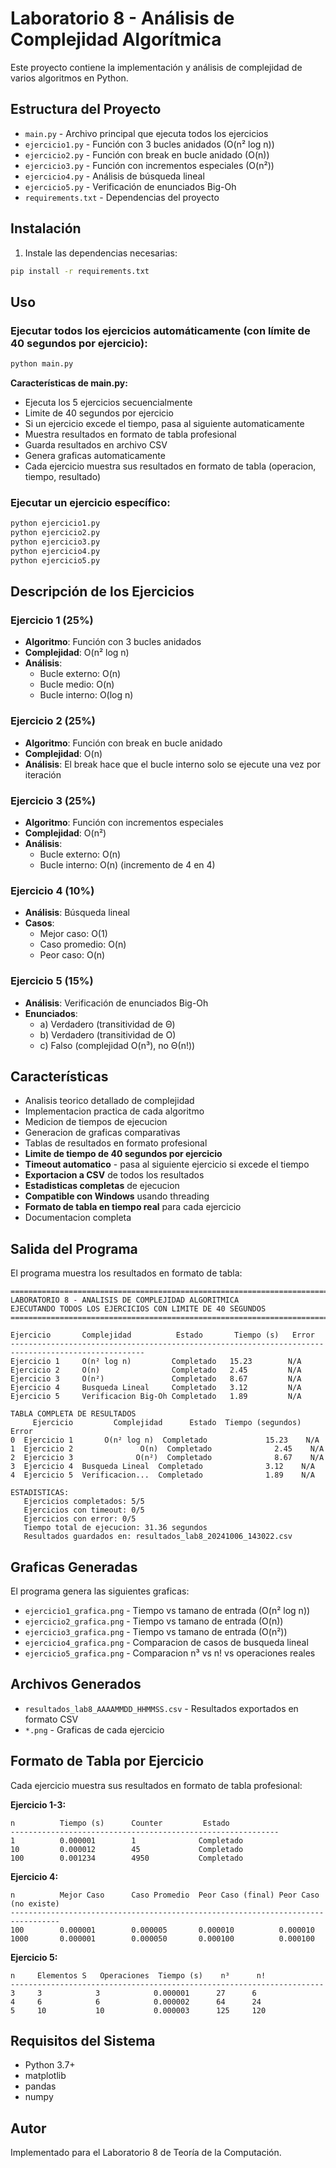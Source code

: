 # Laboratorio 8 - Análisis de Complejidad Algorítmica

Este proyecto contiene la implementación y análisis de complejidad de varios algoritmos en Python.

## Estructura del Proyecto

- `main.py` - Archivo principal que ejecuta todos los ejercicios
- `ejercicio1.py` - Función con 3 bucles anidados (O(n² log n))
- `ejercicio2.py` - Función con break en bucle anidado (O(n))
- `ejercicio3.py` - Función con incrementos especiales (O(n²))
- `ejercicio4.py` - Análisis de búsqueda lineal
- `ejercicio5.py` - Verificación de enunciados Big-Oh
- `requirements.txt` - Dependencias del proyecto

## Instalación

1. Instale las dependencias necesarias:
```bash
pip install -r requirements.txt
```

## Uso

### Ejecutar todos los ejercicios automáticamente (con límite de 40 segundos por ejercicio):
```bash
python main.py
```

**Características de main.py:**
- Ejecuta los 5 ejercicios secuencialmente
- Limite de 40 segundos por ejercicio
- Si un ejercicio excede el tiempo, pasa al siguiente automaticamente
- Muestra resultados en formato de tabla profesional
- Guarda resultados en archivo CSV
- Genera graficas automaticamente
- Cada ejercicio muestra sus resultados en formato de tabla (operacion, tiempo, resultado)

### Ejecutar un ejercicio específico:
```bash
python ejercicio1.py
python ejercicio2.py
python ejercicio3.py
python ejercicio4.py
python ejercicio5.py
```

## Descripción de los Ejercicios

### Ejercicio 1 (25%)
- **Algoritmo**: Función con 3 bucles anidados
- **Complejidad**: O(n² log n)
- **Análisis**: 
  - Bucle externo: O(n)
  - Bucle medio: O(n)
  - Bucle interno: O(log n)

### Ejercicio 2 (25%)
- **Algoritmo**: Función con break en bucle anidado
- **Complejidad**: O(n)
- **Análisis**: El break hace que el bucle interno solo se ejecute una vez por iteración

### Ejercicio 3 (25%)
- **Algoritmo**: Función con incrementos especiales
- **Complejidad**: O(n²)
- **Análisis**: 
  - Bucle externo: O(n)
  - Bucle interno: O(n) (incremento de 4 en 4)

### Ejercicio 4 (10%)
- **Análisis**: Búsqueda lineal
- **Casos**:
  - Mejor caso: O(1)
  - Caso promedio: O(n)
  - Peor caso: O(n)

### Ejercicio 5 (15%)
- **Análisis**: Verificación de enunciados Big-Oh
- **Enunciados**:
  - a) Verdadero (transitividad de Θ)
  - b) Verdadero (transitividad de O)
  - c) Falso (complejidad O(n³), no Θ(n!))

## Características

- Analisis teorico detallado de complejidad
- Implementacion practica de cada algoritmo
- Medicion de tiempos de ejecucion
- Generacion de graficas comparativas
- Tablas de resultados en formato profesional
- **Limite de tiempo de 40 segundos por ejercicio**
- **Timeout automatico** - pasa al siguiente ejercicio si excede el tiempo
- **Exportacion a CSV** de todos los resultados
- **Estadisticas completas** de ejecucion
- **Compatible con Windows** usando threading
- **Formato de tabla en tiempo real** para cada ejercicio
- Documentacion completa

## Salida del Programa

El programa muestra los resultados en formato de tabla:

```
====================================================================================================
LABORATORIO 8 - ANALISIS DE COMPLEJIDAD ALGORITMICA
EJECUTANDO TODOS LOS EJERCICIOS CON LIMITE DE 40 SEGUNDOS
====================================================================================================

Ejercicio       Complejidad          Estado       Tiempo (s)   Error                         
----------------------------------------------------------------------------------------------------
Ejercicio 1     O(n² log n)         Completado   15.23        N/A                           
Ejercicio 2     O(n)                Completado   2.45         N/A                           
Ejercicio 3     O(n²)               Completado   8.67         N/A                           
Ejercicio 4     Busqueda Lineal     Completado   3.12         N/A                           
Ejercicio 5     Verificacion Big-Oh Completado   1.89         N/A                           

TABLA COMPLETA DE RESULTADOS
     Ejercicio         Complejidad      Estado  Tiempo (segundos)  Error
0  Ejercicio 1       O(n² log n)  Completado             15.23    N/A
1  Ejercicio 2               O(n)  Completado              2.45    N/A
2  Ejercicio 3              O(n²)  Completado              8.67    N/A
3  Ejercicio 4  Busqueda Lineal  Completado              3.12    N/A
4  Ejercicio 5  Verificacion...  Completado              1.89    N/A

ESTADISTICAS:
   Ejercicios completados: 5/5
   Ejercicios con timeout: 0/5
   Ejercicios con error: 0/5
   Tiempo total de ejecucion: 31.36 segundos
   Resultados guardados en: resultados_lab8_20241006_143022.csv
```

## Graficas Generadas

El programa genera las siguientes graficas:
- `ejercicio1_grafica.png` - Tiempo vs tamano de entrada (O(n² log n))
- `ejercicio2_grafica.png` - Tiempo vs tamano de entrada (O(n))
- `ejercicio3_grafica.png` - Tiempo vs tamano de entrada (O(n²))
- `ejercicio4_grafica.png` - Comparacion de casos de busqueda lineal
- `ejercicio5_grafica.png` - Comparacion n³ vs n! vs operaciones reales

## Archivos Generados

- `resultados_lab8_AAAAMMDD_HHMMSS.csv` - Resultados exportados en formato CSV
- `*.png` - Graficas de cada ejercicio

## Formato de Tabla por Ejercicio

Cada ejercicio muestra sus resultados en formato de tabla profesional:

**Ejercicio 1-3:**
```
n          Tiempo (s)      Counter         Estado         
------------------------------------------------------------
1          0.000001        1              Completado     
10         0.000012        45             Completado     
100        0.001234        4950           Completado     
```

**Ejercicio 4:**
```
n          Mejor Caso      Caso Promedio  Peor Caso (final) Peor Caso (no existe)
---------------------------------------------------------------------------------
100        0.000001        0.000005       0.000010          0.000010
1000       0.000001        0.000050       0.000100          0.000100
```

**Ejercicio 5:**
```
n     Elementos S   Operaciones  Tiempo (s)    n³      n!        
----------------------------------------------------------------------
3     3            3            0.000001      27      6          
4     6            6            0.000002      64      24         
5     10           10           0.000003      125     120        
```

## Requisitos del Sistema

- Python 3.7+
- matplotlib
- pandas
- numpy

## Autor

Implementado para el Laboratorio 8 de Teoría de la Computación.
